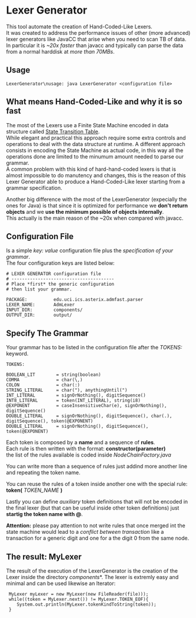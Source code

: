 Lexer Generator
===============

This tool automate the creation of Hand-Coded-Like Lexers.   
It was created to address the performance issues of other (more advanced) lexer generators like JavaCC that arise when you need to scan TB of data. In particular it is *~20x faster* than javacc and typically can parse the data from a normal harddisk at *more than 70MBs*.


Usage
-----
    LexerGenerator\nusage: java LexerGenerator <configuration file>



What means Hand-Coded-Like and why it is so fast
------------------------------------------------
The most of the Lexers use a Finite State Machine encoded in data structure called [State Transition Table](http://en.wikipedia.org/wiki/State_transition_table).   
While elegant and practical this approach require some extra controls and operations to deal with the data structure at runtime. A different approach consists in encoding the State Machine as actual code, in this way all the operations done are limited to the minumum amount needed to parse our grammar.   
A common problem with this kind of hard-hand-coded lexers is that is almost impossible to do manutency and changes, this is the reason of this Lexer Generator able to produce a Hand-Coded-Like lexer starting from a grammar specification.

Another big difference with the most of the LexerGenerator (expecially the ones for Java) is that since it is optimized for performance we **don't return objects** and we **use the minimum possible of objects internally**.    
This actually is the main reason of the ~20x when compared with javacc.


Configuration File
------------------
Is a simple *key: value* configuration file plus the *specification of your grammar*.   
The four configuration keys are listed below:

    # LEXER GENERATOR configuration file
    # ---------------------------------------
    # Place *first* the generic configuration
    # then list your grammar.

    PACKAGE:          edu.uci.ics.asterix.admfast.parser
    LEXER_NAME:       AdmLexer
    INPUT_DIR:        components/
    OUTPUT_DIR:       output/


Specify The Grammar
-------------------
Your grammar has to be listed in the configuration file after the *TOKENS:* keyword.

    TOKENS:

    BOOLEAN_LIT        = string(boolean)
    COMMA              = char(\,)
    COLON              = char(:)
    STRING_LITERAL     = char("), anythingUntil(")
    INT_LITERAL        = signOrNothing(), digitSequence()
    INT8_LITERAL       = token(INT_LITERAL), string(i8)
    @EXPONENT          = caseInsensitiveChar(e), signOrNothing(), digitSequence()
    DOUBLE_LITERAL     = signOrNothing(), digitSequence(), char(.), digitSequence(), token(@EXPONENT)
    DOUBLE_LITERAL     = signOrNothing(), digitSequence(), token(@EXPONENT)

Each token is composed by a **name** and a sequence of **rules**.   
Each rule is then written with the format: **constructor(parameter)**  
the list of the rules available is coded inside *NodeChainFactory.java*

You can write more than a sequence of rules just addind more another line and repeating the token name.

You can reuse the rules of a token inside another one with the special rule: **token(** *TOKEN_NAME* **)**

Lastly you can define *auxiliary* token definitions that will not be encoded in the final lexer (but that can be useful inside other token definitions) just **startig the token name with @**.

**Attention:** please pay attention to not write rules that once merged int the state machine would lead to a *conflict between transaction* like a transaction for a generic digit and one for a the digit 0 from the same node. 

The result: MyLexer
-------------------
The result of the execution of the LexerGenerator is the creation of the Lexer inside the directory *components**.
The lexer is extremly easy and minimal and can be used likewise an Iterator:

     MyLexer myLexer = new MyLexer(new FileReader(file)));
     while((token = MyLexer.next()) != MyLexer.TOKEN_EOF){
        System.out.println(MyLexer.tokenKindToString(token));
     }

